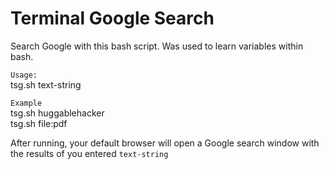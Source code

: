 # Terminal Google Search
Search Google with this bash script. Was used to learn variables within bash. 

`Usage:`<BR>
tsg.sh text-string

`Example`<BR>
tsg.sh huggablehacker <BR>
tsg.sh file:pdf

After running, your default browser will open a Google search window with the results of you entered `text-string`


